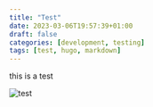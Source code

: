 ```yaml
---
title: "Test"
date: 2023-03-06T19:57:39+01:00
draft: false
categories: [development, testing]
tags: [test, hugo, markdown]
---
```


this is a test

![test](/images/Test/20230306111358.png)

